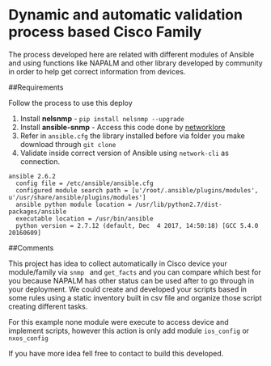 # Dynamic and automatic validation process based Cisco Family

The process developed here are related with different modules of Ansible and using functions like NAPALM and other library developed by community in order to help get correct information from devices.

##Requirements

Follow the process to use this deploy

1) Install **nelsnmp** - ```pip install nelsnmp --upgrade```
2) Install **ansible-snmp** - Access this code done by [networklore](https://github.com/networklore/ansible-snmp)
3) Refer in `ansible.cfg` the library installed before via folder you make download through `git clone`
4) Validate inside correct version of Ansible using `network-cli` as connection.
```
ansible 2.6.2
  config file = /etc/ansible/ansible.cfg
  configured module search path = [u'/root/.ansible/plugins/modules', u'/usr/share/ansible/plugins/modules']
  ansible python module location = /usr/lib/python2.7/dist-packages/ansible
  executable location = /usr/bin/ansible
  python version = 2.7.12 (default, Dec  4 2017, 14:50:18) [GCC 5.4.0 20160609]
```

##Comments

This project has idea to collect automatically in Cisco device your module/family via `snmp ` and `get_facts` and you can compare which best for you because NAPALM has other status can be used after to go through in your deployment. We could create and developed your scripts based in some rules using a static inventory built in csv file and organize those script creating different tasks.

For this example none module were execute to access device and implement scripts, however this action is only add module `ios_config` or `nxos_config`

If you have more idea fell free to contact to build this developed.
